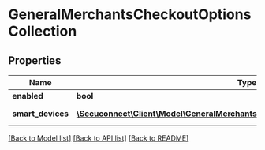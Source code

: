 # GeneralMerchantsCheckoutOptionsCollection

## Properties
Name | Type | Description | Notes
------------ | ------------- | ------------- | -------------
**enabled** | **bool** | Enabled | 
**smart_devices** | [**\Secuconnect\Client\Model\GeneralMerchantsCheckoutOptionsCollectionSmartDevices**](GeneralMerchantsCheckoutOptionsCollectionSmartDevices.md) | Smart devices | 

[[Back to Model list]](../README.md#documentation-for-models) [[Back to API list]](../README.md#documentation-for-api-endpoints) [[Back to README]](../../README.md)



